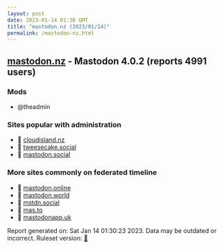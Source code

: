```yaml
---
layout: post
date: 2023-01-14 01:30 GMT
title: "mastodon.nz (2023/01/14)"
permalink: /mastodon-nz.html
---
```


## [mastodon.nz](https://mastodon.nz) - Mastodon 4.0.2 (reports 4991 users)

### Mods
 * @theadmin

### Sites popular with administration

* 🐘 [cloudisland.nz](/cloudisland-nz.html)
* 🐘 [tweesecake.social](/tweesecake-social.html)
* 🐘 [mastodon.social](/mastodon-social.html)

### More sites commonly on federated timeline

* 🐘 [mastodon.online](/mastodon-online.html)
* 🐘 [mastodon.world](/mastodon-world.html)
* 🐘 [mstdn.social](/mstdn-social.html)
* 🐘 [mas.to](/mas-to.html)
* 🐘 [mastodonapp.uk](/mastodonapp-uk.html)

Report generated on: Sat Jan 14 01:30:23 2023. Data may be outdated or incorrect.
Ruleset version: [🧁](/version-cupcake)
